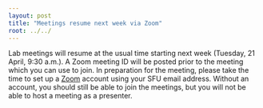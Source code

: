 ```yaml
---
layout: post
title: "Meetings resume next week via Zoom"
root: ../../
---
```

Lab meetings will resume at the usual time starting next week (Tuesday, 21 April, 9:30 a.m.). A Zoom meeting ID will be posted prior to the meeting which you can use to join. In preparation for the meeting, please take the time to set up a [Zoom](https://zoom.us/) account using your SFU email address. Without an account, you should still be able to join the meetings, but you will not be able to host a meeting as a presenter.
